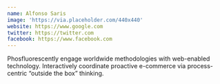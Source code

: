 ```yaml
---
name: Alfonso Saris
image: 'https://via.placeholder.com/440x440'
website: https://www.google.com
twitter: https://twitter.com
facebook: https://www.facebook.com
---
```

Phosfluorescently engage worldwide methodologies with web-enabled technology. Interactively coordinate proactive
e-commerce via process-centric “outside the box” thinking.